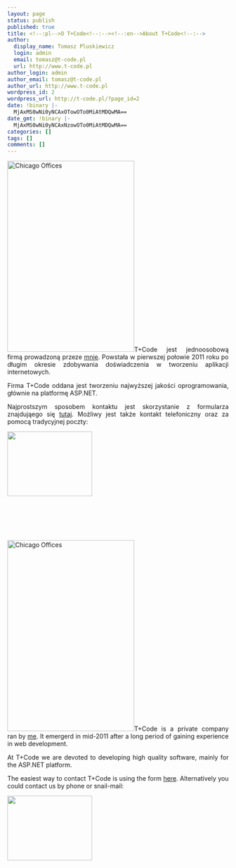 ```yaml
---
layout: page
status: publish
published: true
title: <!--:pl-->O T+Code<!--:--><!--:en-->About T+Code<!--:-->
author:
  display_name: Tomasz Pluskiewicz
  login: admin
  email: tomasz@t-code.pl
  url: http://www.t-code.pl
author_login: admin
author_email: tomasz@t-code.pl
author_url: http://www.t-code.pl
wordpress_id: 2
wordpress_url: http://t-code.pl/?page_id=2
date: !binary |-
  MjAxMS0wNi0yNCAxOTowOTo0MiAtMDQwMA==
date_gmt: !binary |-
  MjAxMS0wNi0yNCAxNzowOTo0MiAtMDQwMA==
categories: []
tags: []
comments: []
---
```

<p><!--:pl-->
<div>
<p style="text-align: justify;"><img class="alignright" title="Chicago Offices" src="http://mrg.bz/Q4h1MI" alt="Chicago Offices" width="289" height="434" />T+Code jest jednoosobową firmą prowadzoną przeze <a title="O mnie" href="http://t-code.pl/me/">mnie</a>. Powstała w pierwszej połowie 2011 roku po długim okresie zdobywania doświadczenia w tworzeniu aplikacji internetowych.</p></p>
<p style="text-align: justify;">Firma T+Code oddana jest tworzeniu najwyższej jakości oprogramowania, gł&oacute;wnie na platformę ASP.NET.</p></p>
<p style="text-align: justify;">Najprostszym sposobem kontaktu jest skorzystanie z formularza znajdująego się&nbsp;<a title="Kontakt" href="http://t-code.pl/contact/">tutaj</a>. Możliwy jest także kontakt telefoniczny oraz za pomocą tradycyjnej poczty:</p></p>
<p style="text-align: justify;"><img title="Company seal" src="http://t-code.pl/wp-content/uploads/2011/06/pieczatka.gif" alt="" width="193" height="147" /></p><br />
&nbsp;</p>
<p></div></p>
<div><span style="font-size: 16px; line-height: 24px;"><br />
</span></div><!--:--><!--:en-->
<p style="text-align: justify;"><img class="alignright" title="Chicago Offices" src="http://mrg.bz/Q4h1MI" alt="Chicago Offices" width="289" height="434" />T+Code is a private company ran by <a title="O mnie" href="http://t-code.pl/me/">me</a>. It emergerd in mid-2011 after a long period of gaining experience in web development.</p></p>
<p style="text-align: justify;">At T+Code we are devoted to developing high quality software, mainly for the ASP.NET platform.</p></p>
<p style="text-align: justify;">The easiest way to contact T+Code is using the form <a title="Kontakt" href="http://t-code.pl/contact/">here</a>. Alternatively you could contact us by phone or snail-mail:</p></p>
<p style="text-align: justify;"><img class="alignleft size-full wp-image-144" title="Company seal" src="http://t-code.pl/wp-content/uploads/2011/06/pieczatka.gif" alt="" width="193" height="147" /></p><br />
&nbsp;<!--:--></p>

